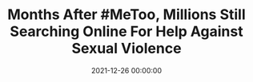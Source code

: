 ---
_external_link: https://medicalresearch.com/author-interviews/months-after-metoo-millions-still-searching-online-for-help-against-sexual-violence/46662/
archived_url: https://web.archive.org/web/20210616160348/https://medicalresearch.com/author-interviews/months-after-metoo-millions-still-searching-online-for-help-against-sexual-violence/46662/
article: 'Months After #MeToo, Millions Still Searching Online For Help Against Sexual
  Violence MedicalResearch.com Interview with: John W. Ayers, PhD, MA Vice Chief of
  Innovation | Assoc. Professor Div. Infectious Disease & Global Public Health University
  of California San Diego MedicalResearch.com: What is the background for this study?
  Response: The greatest barrier to understanding trends around sexual violence is
  they are largely hidden because victims are unable speak up publicly. Moreover,
  ongoing monitoring relies on proxies that underreport the scale of the problem such
  as police or medical records where only the most severe instances or a fraction
  of all instances of sexual violence are represented. As a result, we know very little
  about the scale of Americas sexual violence problem. It was this backdrop that inspired
  #MeToo to call on victims to publicly voice their stories thereby revealing the
  scale of the problem. Our goal was to, for the first time, assess how this change
  inspired the public to engage with sexual violence issues. By tracking private aggregate
  internet search query trends we can begin to understand the scale of public engagement
  with issues around sexual violence including the precise motivation for a search,
  such as reporting episodes of sexual violence or learning how to prevent sexual
  violence. MedicalResearch.com: What are the main findings? Response: Our study reveals
  that even months after the beginning of #MeToo millions more than otherwise expected
  are seeking out help for sexual violence online. Sexual harassment and/or assault
  searches increased 86 percent following the #MeToo movement and have remained higher
  for 8 months. Not only did searches for sexual harassment and/or assault significantly
  increase -- searches specific to training and reporting also increased 51 percent
  and 30 percent, respectively, indicating that people were potentially changing their
  behavior in the post #MeToo era. MedicalResearch.com: What should readers take away
  from your report? Response: Revealing this record setting and sustained engagement
  is a call to action for the nation. Survivors face serious health consequences including
  physical injury, PTSD symptoms, and emotional trauma. Yet, public investments in
  preventing and responding to sexual violence is disproportionately small compared
  with other health issues. With millions more than ever voicing their needs, our
  nations leaders should respond by investing in enhanced prevention training and
  improving resources for survivors. When victims seek out help online it is imperative
  they linked to evidenced based and effective resources. The same can be said for
  seeking out prevention resources. Investment in understanding these needs, developing
  responsive resources, and disseminating those resources are needed now. MedicalResearch.com:
  Is there anything else you would like to add? Response: MeToo is not the first movement
  to empower victims of sexual violence, but what is unique compared to past movements
  is #MeToos staying power. Eight months since the initiation of #MeToo millions more
  than expected are seeking out help for sexual violence online. #MeToos sustainability,
  and our study alerting leaders to this, could yield major wins for the nations public
  health. Citation: Caputi TL, Nobles AL, Ayers JW. Internet Searches for Sexual Harassment
  and Assault, Reporting, and Training Since the #MeToo Movement. JAMA Intern Med.
  Published online December 21, 2018. doi:10.1001/jamainternmed.2018.5094 The information
  on MedicalResearch.com is provided for educational purposes only, and is in no way
  intended to diagnose, cure, or treat any medical or other condition. Always seek
  the advice of your physician or other qualified health and ask your doctor any questions
  you may have regarding a medical condition. In addition to all other limitations
  and disclaimers in this agreement, service provider and its third party providers
  disclaim any liability or loss in connection with the content provided on this website.'
date: '2021-12-26 00:00:00'
description: null
headline: 'Months After #MeToo, Millions Still Searching Online For Help Against Sexual
  Violence'
image:
  focal_point: Smart
original_url: https://medicalresearch.com/author-interviews/months-after-metoo-millions-still-searching-online-for-help-against-sexual-violence/46662/
outline_html: "<p><strong>MedicalResearch.com Interview with:<br>\n </strong></p>\n\
  <figure><img alt=\"John W. Ayers, PhD, MA Vice Chief of Innovation | Assoc. Professor\
  \ Div. Infectious Disease & Global Public Health University of California San Diego\"\
  \ data-src=\"https://medicalresearch.com/wp-content/uploads/Dr-John-W.-Ayers.jpg\"\
  \ src=\"https://medicalresearch.com/wp-content/uploads/Dr-John-W.-Ayers.jpg\"></img><figcaption>John\
  \ W. Ayers, PhD, MA Vice Chief of Innovation | Assoc. Professor Div. Infectious\
  \ Disease &amp; Global Public Health University of California San Diego</figcaption></figure>\n\
  <p>Vice Chief of Innovation | Assoc. Professor<br>\n Div. Infectious Disease &amp;\
  \ Global Public Health<br>\n University of California San Diego</p>\n<p><strong><em>MedicalResearch.com:\
  \ What is the background for this study? </em></strong></p>\n<p><strong><em>Response:</em></strong>\
  \ The greatest barrier to understanding trends around sexual violence is they are\
  \ largely hidden because victims are unable speak up publicly.</p>\n<p>Moreover,\
  \ ongoing monitoring relies on proxies that underreport the<br>\n scale of the problem\
  \ such as police or medical records where only the<br>\n most severe instances or\
  \ a fraction of all instances of sexual<br>\n violence are represented. As a result,\
  \ we know very little about the<br>\n scale of America&rsquo;s sexual violence problem.</p>\n\
  <p>It was this backdrop that inspired #MeToo to call on victims to<br>\n publicly\
  \ voice their stories thereby revealing the scale of the<br>\n problem. Our goal\
  \ was to, for the first time, assess how this change<br>\n inspired the public to\
  \ engage with sexual violence issues.</p>\n<p>By tracking private aggregate internet\
  \ search query trends we can<br>\n begin to understand the scale of public engagement\
  \ with issues around<br>\n sexual violence including the precise motivation for\
  \ a search, such as<br>\n reporting episodes of sexual violence or learning how\
  \ to prevent<br>\n sexual violence.</p>\n<p><strong><em>MedicalResearch.com: What\
  \ are the main findings?</em></strong></p>\n<p><strong><em>Response:</em></strong>\
  \ Our study reveals that even months after the beginning of #MeToo<br>\n millions\
  \ more than otherwise expected are seeking out help for sexual<br>\n violence online.</p>\n\
  <p>Sexual harassment and/or assault searches increased 86 percent<br>\n following\
  \ the #MeToo movement and have remained higher for 8 months.<br>\n Not only did\
  \ searches for sexual harassment and/or assault<br>\n significantly increase &mdash;\
  \ searches specific to training and reporting<br>\n also increased 51 percent and\
  \ 30 percent, respectively, indicating<br>\n that people were potentially changing\
  \ their behavior in the post<br>\n #MeToo era.</p>\n<p><strong><em>MedicalResearch.com:\
  \ What should readers take away from your report?</em></strong></p>\n<p><strong><em>Response:</em></strong>\
  \ Revealing this record setting and sustained engagement is a call to<br>\n action\
  \ for the nation. Survivors face serious health consequences<br>\n including physical\
  \ injury, PTSD symptoms, and emotional trauma. Yet,<br>\n public investments in\
  \ preventing and responding to<a href=\"https://medicalresearch.com/author-interviews/sexual-violence-intimidation-go-way-back-primate-ancestors/35825/\"\
  > sexual violence</a> is<br>\n disproportionately small compared with other health\
  \ issues. With<br>\n millions more than ever voicing their needs, our nation&rsquo;s\
  \ leaders<br>\n should respond by investing in enhanced prevention training and<br>\n\
  \ improving resources for survivors.</p>\n<p>When victims seek out help online it\
  \ is imperative they linked to<br>\n evidenced based and effective resources. The\
  \ same can be said for<br>\n seeking out prevention resources. Investment in understanding\
  \ these<br>\n needs, developing responsive resources, and disseminating those<br>\n\
  \ resources are needed now.</p>\n<p><strong><em>MedicalResearch.com: Is there anything\
  \ else you would like to add?</em></strong></p>\n<p><strong><em>Response:</em></strong>\
  \ MeToo is not the first movement to empower victims of sexual<br>\n violence, but\
  \ what is unique compared to past movements is #MeToo&rsquo;s<br>\n staying power.\
  \ Eight months since the initiation of #MeToo millions<br>\n more than expected\
  \ are seeking out help for sexual violence online.<br>\n #MeToo&rsquo;s sustainability,\
  \ and our study alerting leaders to this, could<br>\n yield major wins for the nation&rsquo;s\
  \ public health.</p>\n<p><strong><em>Citation:</em></strong></p>\n<p><a href=\"\
  https://jamanetwork.com/journals/jamainternalmedicine/fullarticle/2719193\">Caputi\
  \ TL, Nobles AL, Ayers JW. Internet Searches for Sexual Harassment and Assault,\
  \ Reporting, and Training Since the #MeToo Movement. <em>JAMA Intern Med.</em> Published\
  \ online December 21, 2018. doi:10.1001/jamainternmed.2018.5094</a></p>\n<p><em>The\
  \ information on MedicalResearch.com is provided for educational purposes only,\
  \ and is in no way intended to diagnose, cure, or treat any medical or other condition.\
  \ Always seek the advice of your physician or other qualified health and ask your\
  \ doctor any questions you may have regarding a medical condition. In addition to\
  \ all other limitations and disclaimers in this agreement, service provider and\
  \ its third party providers disclaim any liability or loss in connection with the\
  \ content provided on this website.</em></p>"
outline_img: https://www.google.com/s2/favicons?domain=medicalresearch.com
publication: null
summary: 'Months After #MeToo, Millions Still Searching Online For Help Against Sexual
  ViolenceMedicalResearch.com Interview with:John W. Ayers, PhD, MAVice Chief of Innovation
  | Assoc. As a result, we know very little about thescale of Americas sexual violence
  problem. Our goal was to, for the first time, assess how this changeinspired the...'
title: 'Months After #MeToo, Millions Still Searching Online For Help Against Sexual
  Violence'

---